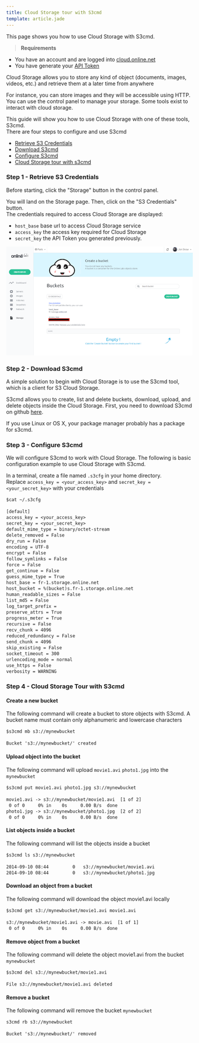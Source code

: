 ```yaml
---
title: Cloud Storage tour with S3cmd
template: article.jade
---
```


This page shows you how to use Cloud Storage with S3cmd.

> <strong>Requirements</strong>
- You have an account and are logged into [cloud.online.net](//cloud.online.net)
- You have generate your [API Token](/account/credentials.html)

Cloud Storage allows you to store any kind of object (documents, images, videos, etc.) and retrieve them at a later time from anywhere

For instance, you can store images and they will be accessible using HTTP.
You can use the control panel to manage your storage. Some tools exist to interact with cloud storage.

This guide will show you how to use Cloud Storage with one of these tools, S3cmd.<br/>
There are four steps to configure and use S3cmd

- [Retrieve S3 Credentials](/advanced/s3.html#step-1-retrieve-s3-credentials)
- [Download S3cmd](/advanced/s3.html#step-2-download-s3cmd)
- [Configure S3cmd](/advanced/s3.html#step-3-configure-s3cmd)
- [Cloud Storage tour with s3cmd](/advanced/s3.html#step-4-cloud-storage-tour-with-s3cmd)

### Step 1 - Retrieve S3 Credentials

Before starting, click the "Storage" button in the control panel.

You will land on the Storage page. Then, click on the "S3 Credentials" button.<br/>
The credentials required to access Cloud Storage are displayed:

- `host_base`  base url to access Cloud Storage service
- `access_key` the access key required for Cloud Storage 
- `secret_key` the API Token you generated previously.


![S3 Crendentials](../images/s3.png "S3-credentials")

### Step 2 - Download S3cmd

A simple solution to begin with Cloud Storage is to use the S3cmd tool, which is a client for S3 Cloud Storage.

S3cmd allows you to create, list and delete buckets, download, upload, and delete objects inside the Cloud Storage.
First, you need to download S3cmd on github [here](https://github.com/s3tools/s3cmd).

If you use Linux or OS X, your package manager probably has a package for s3cmd.

### Step 3 - Configure S3cmd

We will configure S3cmd to work with Cloud Storage.
The following is basic configuration example to use Cloud Storage with S3cmd.

In a terminal, create a file named `.s3cfg` in your home directory.<br/>
Replace `access_key = <your_access_key>` and `secret_key = <your_secret_key>` with your credentials

```
$cat ~/.s3cfg

[default]
access_key = <your_access_key>
secret_key = <your_secret_key>
default_mime_type = binary/octet-stream
delete_removed = False
dry_run = False
encoding = UTF-8
encrypt = False
follow_symlinks = False
force = False
get_continue = False
guess_mime_type = True
host_base = fr-1.storage.online.net
host_bucket = %(bucket)s.fr-1.storage.online.net
human_readable_sizes = False
list_md5 = False
log_target_prefix =
preserve_attrs = True
progress_meter = True
recursive = False
recv_chunk = 4096
reduced_redundancy = False
send_chunk = 4096
skip_existing = False
socket_timeout = 300
urlencoding_mode = normal
use_https = False
verbosity = WARNING
```

### Step 4 - Cloud Storage Tour with S3cmd

#### Create a new bucket

The following command will create a bucket to store objects with S3cmd.
A bucket name must contain only alphanumeric and lowercase characters

```
$s3cmd mb s3://mynewbucket

Bucket 's3://mynewbucket/' created
```

#### Upload object into the bucket

The following command will upload `movie1.avi` `photo1.jpg` into the `mynewbucket`

```
$s3cmd put movie1.avi photo1.jpg s3://mynewbucket

movie1.avi -> s3://mynewbucket/movie1.avi  [1 of 2]
 0 of 0     0% in    0s     0.00 B/s  done
photo1.jpg -> s3://mynewbucket/photo1.jpg  [2 of 2]
 0 of 0     0% in    0s     0.00 B/s  done
```

#### List objects inside a bucket

The following command will list the objects inside a bucket

```
$s3cmd ls s3://mynewbucket

2014-09-10 08:44         0   s3://mynewbucket/movie1.avi
2014-09-10 08:44         0   s3://mynewbucket/photo1.jpg
```

#### Download an object from a bucket

The following command will download the object movie1.avi locally

```
$s3cmd get s3://mynewbucket/movie1.avi movie1.avi

s3://mynewbucket/movie1.avi -> movie.avi  [1 of 1]
 0 of 0     0% in    0s     0.00 B/s  done
```

#### Remove object from a bucket

The following command will delete the object movie1.avi from the bucket `mynewbucket`

```
$s3cmd del s3://mynewbucket/movie1.avi

File s3://mynewbucket/movie1.avi deleted
```

#### Remove a bucket

The following command will remove the bucket `mynewbucket`

```
s3cmd rb s3://mynewbucket

Bucket 's3://mynewbucket/' removed
```


